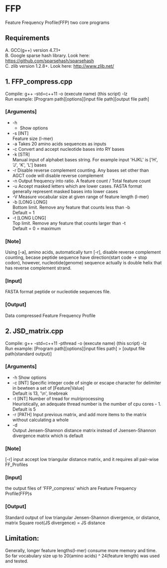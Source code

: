 # FFP
Feature Frequency Profile(FFP) two core programs


## Requirements  
A. GCC(g++) version 4.7.1+  
B. Google sparse hash library. Look here: https://github.com/sparsehash/sparsehash  
C. zlib version 1.2.8+. Look here: http://www.zlib.net/  


## 1. FFP_compress.cpp
Compile: g++ -std=c++11 -o (execute name) (this script) -lz  
Run example: [Program path][options][input file path][output file path]  

### [Arguments]
* -h
    - Show options  
* -s [INT]  
    Feature size (l-mer)  
* -a
    Takes 20 amino acids sequences as inputs  
* -c
    Convert and accept nucleotide bases into RY bases 
* -k [STR]  
    Manual input of alphabet bases string. For example input 'HJKL' is ['H', 'J', 'K', 'L'] bases  
* -r
    Disable reverse complement counting. Any bases set other than AGCT code will disable reverse complement  
* -n
    Output frequency into ratio. A feature count / Total feature count  
* -u
    Accept masked letters which are lower cases. FASTA format generally represent masked bases into lower cases  
* -V
    Measure vocabular size at given range of feature length (l-mer)  
* -b [LONG LONG]  
    Bottom limit. Remove any feature that counts less than -b  
    Default = 1
* -t [LONG LONG]  
    Top limit. Remove any feature that counts larger than -t  
    Default = 0 = maximum  
    

### [Note]
Using [-a], amino acids, automatically turn [-r], disable reverse complement counting, becase peptide sequence have direction(start code -> stop codon), however, nucleotide(genome) sequence actually is double helix that has reverse complement strand.


### [Input]
FASTA format peptide or nucleotide sequences file. 


### [Output]
Data compressed Feature Frequency Profile


## 2. JSD_matrix.cpp
Compile: g++ -std=c++11 -pthread -o (execute name) (this script) -lz  
Run example: [Program path][options][input files path] > [output file path(standard output)]  

### [Arguments]

* -h
    Show options  
* -c [INT]
    Specific integer code of single or escape character for delimiter in bewteen a set of [Feature|Value]  
    Default is 13, '\n', linebreak
* -t [INT]
    Number of tread for mulriprocessing  
    Heuristically, an adequate thread number is the number of cpu cores - 1. Default is 5
* -r [PATH]
    Input previous matrix, and add more items to the matrix without calculating a whole    
* -d  
    Output Jensen-Shannon distance matrix instead of Jsensen-Shannon divergence matrix which is default


### [Note]
[-r] input accept low triangular distance matrix, and it requires all pair-wise FF_Profiles


### [Input]
the output files of 'FFP_compress' which are Feature Frequency Profile(FFP)s


### [Output]
Standard output of low triangular Jensen-Shannon divergence, or distance, matrix
Square root(JS divergence) = JS distance


## Limitation:
Generally, longer feature lengths(l-mer) consume more memory and time.  
So far vocabulary size up to 20(amino acids) ^ 24(feature length) was used and tested.  
